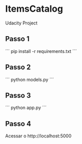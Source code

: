 # ItemsCatalog
Udacity Project

## Passo 1

´´´
pip install -r requirements.txt
´´´

## Passo 2
´´´
python models.py
´´´


## Passo 3
´´´
python app.py
´´´


## Passo 4
Acessar o http://localhost:5000
